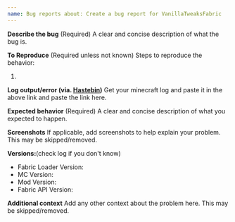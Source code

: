 ```yaml
---
name: Bug reports about: Create a bug report for VanillaTweaksFabric
---
```


**Describe the bug** (Required)
A clear and concise description of what the bug is.

**To Reproduce** (Required unless not known)
Steps to reproduce the behavior:

1.

**Log output/error (via. [Hastebin](http://hastebin.com/))**
Get your minecraft log and paste it in the above link and paste the link here.

**Expected behavior** (Required)
A clear and concise description of what you expected to happen.

**Screenshots**
If applicable, add screenshots to help explain your problem. This may be skipped/removed.

**Versions:**(check log if you don't know)

- Fabric Loader Version:
- MC Version:
- Mod Version:
- Fabric API Version:

**Additional context**
Add any other context about the problem here. This may be skipped/removed.
